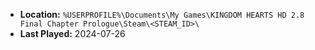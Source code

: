 * **Location:** `%USERPROFILE%\Documents\My Games\KINGDOM HEARTS HD 2.8 Final Chapter Prologue\Steam\<STEAM_ID>\`
* **Last Played:** 2024-07-26
